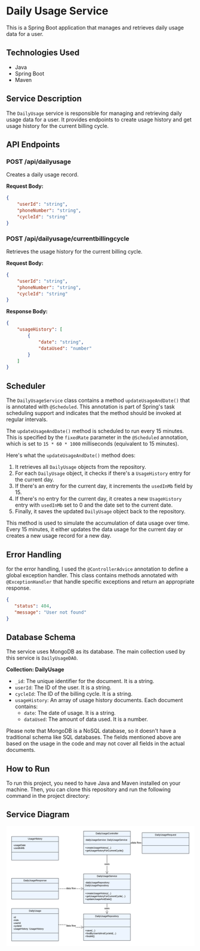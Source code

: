 # Daily Usage Service

This is a Spring Boot application that manages and retrieves daily usage data for a user.

## Technologies Used

- Java
- Spring Boot
- Maven

## Service Description

The `DailyUsage` service is responsible for managing and retrieving daily usage data for a user. It provides endpoints to create usage history and get usage history for the current billing cycle.

## API Endpoints

### POST /api/dailyusage
Creates a daily usage record.

**Request Body:**
```json
{
    "userId": "string",
    "phoneNumber": "string",
    "cycleId": "string"
}
```
### POST /api/dailyusage/currentbillingcycle

Retrieves the usage history for the current billing cycle.  

**Request Body:**
```json
{
    "userId": "string",
    "phoneNumber": "string",
    "cycleId": "string"
}
```
**Response Body:**

```json
{
    "usageHistory": [
        {
            "date": "string",
            "dataUsed": "number"
        }
    ]
}
```
## Scheduler

The `DailyUsageService` class contains a method `updateUsageAndDate()` that is annotated with `@Scheduled`. This annotation is part of Spring's task scheduling support and indicates that the method should be invoked at regular intervals.

The `updateUsageAndDate()` method is scheduled to run every 15 minutes. This is specified by the `fixedRate` parameter in the `@Scheduled` annotation, which is set to `15 * 60 * 1000` milliseconds (equivalent to 15 minutes).

Here's what the `updateUsageAndDate()` method does:

1. It retrieves all `DailyUsage` objects from the repository.
2. For each `DailyUsage` object, it checks if there's a `UsageHistory` entry for the current day.
3. If there's an entry for the current day, it increments the `usedInMb` field by 15.
4. If there's no entry for the current day, it creates a new `UsageHistory` entry with `usedInMb` set to 0 and the date set to the current date.
5. Finally, it saves the updated `DailyUsage` object back to the repository.

This method is used to simulate the accumulation of data usage over time. Every 15 minutes, it either updates the data usage for the current day or creates a new usage record for a new day.

## Error Handling
for the error handling, I used the `@ControllerAdvice` annotation to define a global exception handler. This class contains methods annotated with `@ExceptionHandler` that handle specific exceptions and return an appropriate response.
```json
{
   "status": 404,
   "message": "User not found"
}
```

## Database Schema
The service uses MongoDB as its database. The main collection used by this service is `DailyUsageDAO`.

**Collection: DailyUsage**
- `_id`: The unique identifier for the document. It is a string.
- `userId`: The ID of the user. It is a string.
- `cycleId`: The ID of the billing cycle. It is a string.
- `usageHistory`: An array of usage history documents. Each document contains:
  - `date`: The date of usage. It is a string.
  - `dataUsed`: The amount of data used. It is a number.

Please note that MongoDB is a NoSQL database, so it doesn't have a traditional schema like SQL databases. The fields mentioned above are based on the usage in the code and may not cover all fields in the actual documents.

## How to Run
To run this project, you need to have Java and Maven installed on your machine. Then, you can clone this repository and run the following command in the project directory:

## Service Diagram
![Service Design Diagram](images/dailyusage.png)
